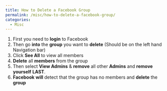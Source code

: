```yaml
---
title: How to Delete a Facebook Group
permalink: /misc/how-to-delete-a-facebook-group/
categories:
  - Misc
---
```

  1. First you need to **login** to Facebook
  2. Then go **into** the **group** you want to **delete** (Should be on the left hand Navigation bar)
  3. Click **See All** to view all members
  4. **Delete** all **members** from the group
  5. Then select **View Admins** & **remove** all other **Admins** and **remove** **yourself** **LAST**.
  6. **Facebook** **will** detect that the group has no members and **delete** the **group**
